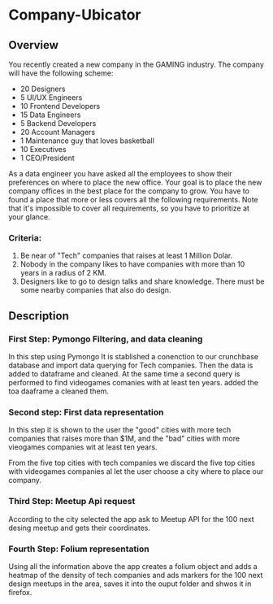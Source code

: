 # Company-Ubicator

## Overview

You recently created a new company in the GAMING industry. The company will have the following scheme:

* 20 Designers
* 5 UI/UX Engineers
* 10 Frontend Developers
* 15 Data Engineers
* 5 Backend Developers
* 20 Account Managers
* 1 Maintenance guy that loves basketball
* 10 Executives
* 1 CEO/President

As a data engineer you have asked all the employees to show their preferences on where to place the new office. Your goal is to place the new company offices in the best place for the company to grow. You have to found a place that more or less covers all the following requirements. Note that it's impossible to cover all requirements, so you have to prioritize at your glance.


### Criteria:

1. Be near of "Tech" companies that raises at least 1 Million Dolar.
2. Nobody in the company likes to have companies with more than 10 years in a radius of 2 KM.
3. Designers like to go to design talks and share knowledge. There must be some nearby companies that also do design.

## Description

### First Step: Pymongo Filtering, and data cleaning

In this step using Pymongo It is stablished a conenction to our crunchbase database and import data querying for Tech companies.
Then the data is added to dataframe and cleaned.
At the same time a second query is performed to find videogames comanies with at least ten years. added the toa daaframe a cleaned them.

### Second step: First data representation

In this step it is shown to the user the "good" cities with more tech companies that raises more than $1M, and the "bad" cities with more vieogames companies wit at least ten years.

From the five top cities with tech companies we discard the five top cities with videogames companies al let the user choose a city where to place our company.

### Third Step: Meetup Api request

According to the city selected the app ask to Meetup API for the 100 next desing meetup and gets their coordinates.

### Fourth Step: Folium representation

Using all the information above the app creates a folium object and adds a heatmap of the density of tech companies and ads markers for the 100 next design meetups in the area, saves it into the ouput folder and shwos it in firefox.



